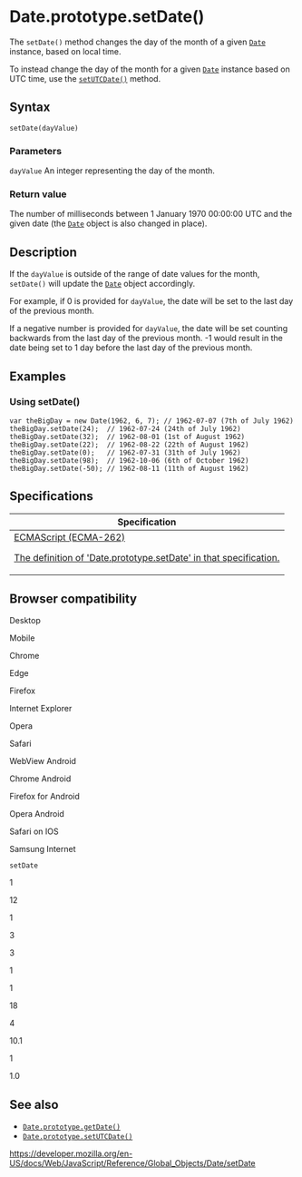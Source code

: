 # Date.prototype.setDate()

The `setDate()` method changes the day of the month of a given [`Date`](../date) instance, based on local time.

To instead change the day of the month for a given [`Date`](../date) instance based on UTC time, use the [`setUTCDate()`](setutcdate) method.

## Syntax

    setDate(dayValue)

### Parameters

`dayValue`
An integer representing the day of the month.

### Return value

The number of milliseconds between 1 January 1970 00:00:00 UTC and the given date (the [`Date`](../date) object is also changed in place).

## Description

If the `dayValue` is outside of the range of date values for the month, `setDate()` will update the [`Date`](../date) object accordingly.

For example, if 0 is provided for `dayValue`, the date will be set to the last day of the previous month.

If a negative number is provided for `dayValue`, the date will be set counting backwards from the last day of the previous month. -1 would result in the date being set to 1 day before the last day of the previous month.

## Examples

### Using setDate()

    var theBigDay = new Date(1962, 6, 7); // 1962-07-07 (7th of July 1962)
    theBigDay.setDate(24);  // 1962-07-24 (24th of July 1962)
    theBigDay.setDate(32);  // 1962-08-01 (1st of August 1962)
    theBigDay.setDate(22);  // 1962-08-22 (22th of August 1962)
    theBigDay.setDate(0);   // 1962-07-31 (31th of July 1962)
    theBigDay.setDate(98);  // 1962-10-06 (6th of October 1962)
    theBigDay.setDate(-50); // 1962-08-11 (11th of August 1962)

## Specifications

<table>
<thead>
<tr class="header">
<th>Specification</th>
</tr>
</thead>
<tbody>
<tr class="odd">
<td>
<a href="https://tc39.es/ecma262/#sec-date.prototype.setdate">ECMAScript (ECMA-262)
<br/>

<span class="small">The definition of 'Date.prototype.setDate' in that specification.</span>
</a>
</td>
</tr>
</tbody>
</table>

## Browser compatibility

Desktop

Mobile

Chrome

Edge

Firefox

Internet Explorer

Opera

Safari

WebView Android

Chrome Android

Firefox for Android

Opera Android

Safari on IOS

Samsung Internet

`setDate`

1

12

1

3

3

1

1

18

4

10.1

1

1.0

## See also

-   [`Date.prototype.getDate()`](getdate)
-   [`Date.prototype.setUTCDate()`](setutcdate)

<a href="https://developer.mozilla.org/en-US/docs/Web/JavaScript/Reference/Global_Objects/Date/setDate" class="_attribution-link">https://developer.mozilla.org/en-US/docs/Web/JavaScript/Reference/Global_Objects/Date/setDate</a>
